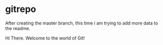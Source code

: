 # gitrepo
After creating the master branch, this time i am trying to add more data to the readme.

Hi There. Welcome to the world of Git!
